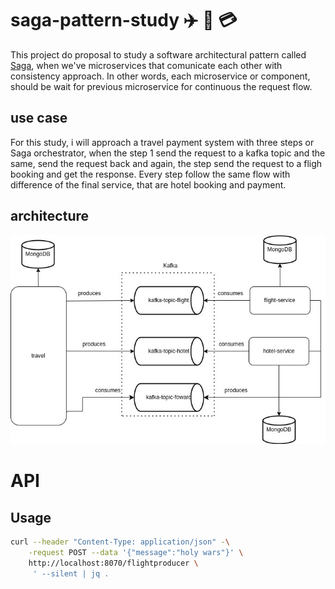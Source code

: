 # saga-pattern-study :airplane: :hotel: :credit_card:

This project do proposal to study a software architectural pattern called [Saga](https://microservices.io/patterns/data/saga.html), when we've microservices that comunicate each other with consistency approach. In other words, each microservice or component, should be wait for previous microservice for continuous the request flow.

## use case
For this study, i will approach a travel payment system with three steps or Saga orchestrator, when the step 1 send the request to a kafka topic and the same, send the request back and again, the step send the request to a fligh booking and get the response. Every step follow the same flow with difference of the final service, that are hotel booking and payment.

## architecture
![arch](.github/images/saga-pattern.jpg)

# API  

## Usage 

```bash
curl --header "Content-Type: application/json" -\
    -request POST --data '{"message":"holy wars"}' \
    http://localhost:8070/flightproducer \
     ' --silent | jq .
```